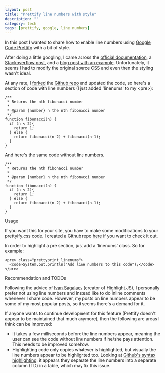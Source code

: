 ```yaml
---
layout: post
title: "Prettify line numbers with style"
description: ""
category: tech
tags: [prettify, google, line numbers]
---
```



In this post I wanted to share how to enable line numbers using [Google Code Prettify](https://code.google.com/p/google-code-prettify/)
with a bit of style.

After doing a little googling, I came across the [official documentation](https://code.google.com/p/google-code-prettify/wiki/GettingStarted), a [Stackoverflow post](http://stackoverflow.com/questions/8399547/how-to-add-line-numbers-to-all-lines-in-google-prettify), and a [blog post with
an example](http://mobifreaks.com/syntax-highlighting-with-google-prettify-adding-numbers/). Unfortunately, it seems
I had to modify the original source CSS and even then the styling wasn't ideal.

At any rate, I [forked](https://github.com/minhongrails/google-code-prettify) the [Github repo](https://github.com/tcollard/google-code-prettify) and updated the code, so here's a section of code with line numbers (I just added 'linenums' to my &lt;pre&gt;):

<pre class="prettyprint linenums">
<code class="ruby">/**
 * Returns the nth fibonacci number
 *
 * @param {number} n the nth fibonacci number
 */
function fibonacci(n) {
  if (n < 2){
    return 1;
  } else {
    return fibonacci(n-2) + fibonacci(n-1);
  }
}</code>
</pre>

And here's the same code without line numbers.

<pre class="prettyprint">
<code class="ruby">/**
 * Returns the nth fibonacci number
 *
 * @param {number} n the nth fibonacci number
 */
function fibonacci(n) {
  if (n < 2){
    return 1;
  } else {
    return fibonacci(n-2) + fibonacci(n-1);
  }
}</code>
</pre>

<p class="spotlight">Usage</p>

If you want this for your site, you have to make some modifications to your prettyify.css code. I created a Github
repo [here](https://github.com/minhongrails/google-code-prettify) if you want to check it out.

In order to highlight a pre section, just add a 'linenums' class. So for example:

<pre class="prettyprint"><code>&lt;pre&gt; class="prettyprint linenums"&gt;
  &lt;code&gt;System.out.println("Add line numbers to this code");&lt;/code&gt;
&lt;/pre&gt;</code>
</pre>

<p class="spotlight">Recommendation and TODOs</p>

Following the advice of [Ivan Sagalaev](http://highlightjs.readthedocs.org/en/latest/line-numbers.html) (creator of Highlight.JS), I personally prefer not using line numbers and instead like to
do inline comments whenever I share code. However, my posts on line numbers appear to be some of my most popular posts,
so it seems there's a demand for it.

If anyone wants to continue development for this feature (Prettify doesn't appear to be maintained that much anymore),
then the following are areas I think can be improved:

* It takes a few milliseconds before the line numbers appear, meaning the user can see the code without line numbers
if he/she pays attention. This needs to be improved somehow.
* Highlighting code only copies whatever is highlighted, but visually the line numbers appear to be highlighted too.
Looking at [Github's syntax highlighting](https://github.com/minhongrails/google-code-prettify/blob/master/src/prettify.css), it appears they separate the line numbers into a separate column (TD) in a table, which may
fix this issue.
